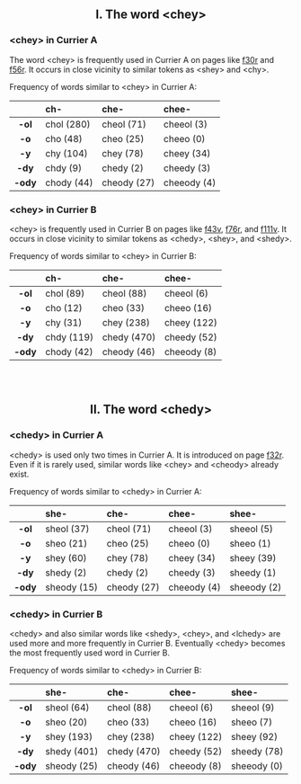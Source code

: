 ## ﻿<p align='center'>I. The word &lt;chey&gt;</p>

### &lt;chey&gt; in Currier A

The word &lt;chey&gt; is frequently used in Currier A on pages like <a href="http://www.voynichese.com/#/exa:chey:plum/exa:shey:mauve/exa:ckhey:puce/exa:rchey:lavender/f30r/0">f30r</a> and <a href="http://www.voynichese.com/#/exa:chy:puce/exa:chey:plum/f56r/680">f56r</a>. It occurs in close vicinity to similar tokens as &lt;shey&gt; and &lt;chy&gt;.

Frequency of words similar to &lt;chey&gt; in Currier A:

|            | ch-        | che-        | chee-       |
|:----------:|:---------- |:----------- |:----------- |
|  **-ol**   | chol (280) | cheol (71)  | cheeol (3)  |
|  **-o**    | cho (48)   | cheo (25)   | cheeo (0)   |
|  **-y**    | chy (104)  | chey (78)   | cheey (34)  |
|  **-dy**   | chdy (9)   | chedy (2)   | cheedy (3)  |
|  **-ody**  | chody (44) | cheody (27) | cheeody (4) |

### &lt;chey&gt; in Currier B

&lt;chey&gt; is frequently used in Currier B on pages like <a href="http://www.voynichese.com/#/exa:chedy:plum/exa:chey:mauve/exa:shedy:lavender/exa:chdy:puce/f43v/340">f43v</a>, <a href="http://www.voynichese.com/#/exa:shey:plum/exa:chey:mauve/exa:chedy:puce/exa:shedy:lavender/f76r/1061">f76r</a>, and <a href="http://www.voynichese.com/#/exa:chedy:plum/exa:chey:mauve/exa:shedy:lavender/exa:shey:puce/f111v/1521">f111v</a>. It occurs in close vicinity to similar tokens as &lt;chedy&gt;, &lt;shey&gt;, and &lt;shedy&gt;.

Frequency of words similar to &lt;chey&gt; in Currier B:

|            | ch-        | che-        | chee-       |
|:----------:|:---------- |:----------- |:----------- |
|  **-ol**   | chol (89)  | cheol (88)  | cheeol (6)  |
|  **-o**    | cho (12)   | cheo (33)   | cheeo (16)  |
|  **-y**    | chy (31)   | chey (238)  | cheey (122) |
|  **-dy**   | chdy (119) | chedy (470) | cheedy (52) |
|  **-ody**  | chody (42) | cheody (46) | cheeody (8) |

## ﻿<p align='center'>II. The word &lt;chedy&gt;</p>

### &lt;chedy&gt; in Currier A

&lt;chedy&gt; is used only two times in Currier A. It is introduced on page <a href="http://www.voynichese.com/#/exa:chedy:crimson/all:hey:lavender/f32r/0">f32r</a>. Even if it is rarely used, similar words like &lt;chey&gt; and &lt;cheody&gt; already exist.

Frequency of words similar to &lt;chedy&gt; in Currier A:

|            | she-        | che-        | chee-       | shee-       |
|:----------:|:----------- |:----------- |:----------- |:----------- |
|  **-ol**   | sheol (37)  | cheol (71)  | cheeol (3)  | sheeol (5)  |
|  **-o**    | sheo (21)   | cheo (25)   | cheeo (0)   | sheeo (1)   |
|  **-y**    | shey (60)   | chey (78)   | cheey (34)  | sheey (39)  |
|  **-dy**   | shedy (2)   | chedy (2)   | cheedy (3)  | sheedy (1)  |
|  **-ody**  | sheody (15) | cheody (27) | cheeody (4) | sheeody (2) |

### &lt;chedy&gt; in Currier B

&lt;chedy&gt; and also similar words like &lt;shedy&gt;, &lt;chey&gt;,  and &lt;lchedy&gt; are used more and more frequently in Currier B. Eventually &lt;chedy&gt; becomes the most frequently used word in Currier B.

Frequency of words similar to &lt;chedy&gt; in Currier B:

|            | she-        | che-        | chee-       | shee-       |
|:----------:|:----------- |:----------- |:----------- |:----------- |
|  **-ol**   | sheol (64)  | cheol (88)  | cheeol (6)  | sheeol (9)  |
|  **-o**    | sheo (20)   | cheo (33)   | cheeo (16)  | sheeo (7)   |
|  **-y**    | shey (193)  | chey (238)  | cheey (122) | sheey (92)  |
|  **-dy**   | shedy (401) | chedy (470) | cheedy (52) | sheedy (78) |
|  **-ody**  | sheody (25) | cheody (46) | cheeody (8) | sheeody (0) |
